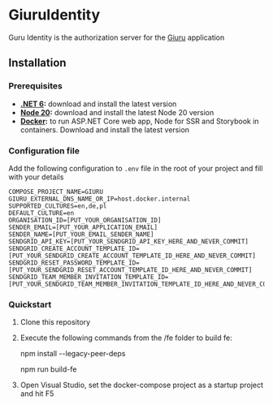 # GiuruIdentity

Guru Identity is the authorization server for the [Giuru](https://github.com/dawiddworak88/Giuru) application

## Installation

### Prerequisites

* **[.NET 6](https://dotnet.microsoft.com/download/dotnet/6.0):** download and install the latest version
* **[Node 20](https://nodejs.org/en/download/):** download and install the latest Node 20 version
* **[Docker](http://hub.docker.com/):** to run ASP.NET Core web app, Node for SSR and Storybook in containers. Download and install the latest version

### Configuration file

Add the following configuration to `.env` file in the root of your project and fill with your details

```env
COMPOSE_PROJECT_NAME=GIURU
GIURU_EXTERNAL_DNS_NAME_OR_IP=host.docker.internal
SUPPORTED_CULTURES=en,de,pl
DEFAULT_CULTURE=en
ORGANISATION_ID=[PUT_YOUR_ORGANISATION_ID]
SENDER_EMAIL=[PUT_YOUR_APPLICATION_EMAIL]
SENDER_NAME=[PUT_YOUR_EMAIL_SENDER_NAME]
SENDGRID_API_KEY=[PUT_YOUR_SENDGRID_API_KEY_HERE_AND_NEVER_COMMIT]
SENDGRID_CREATE_ACCOUNT_TEMPLATE_ID=[PUT_YOUR_SENDGRID_CREATE_ACCOUNT_TEMPLATE_ID_HERE_AND_NEVER_COMMIT]
SENDGRID_RESET_PASSWORD_TEMPLATE_ID=[PUT_YOUR_SENDGRID_RESET_ACCOUNT_TEMPLATE_ID_HERE_AND_NEVER_COMMIT]
SENDGRID_TEAM_MEMBER_INVITATION_TEMPLATE_ID=[PUT_YOUR_SENDGRID_TEAM_MEMBER_INVITATION_TEMPLATE_ID_HERE_AND_NEVER_COMMIT]
```

### Quickstart

1. Clone this repository
2. Execute the following commands from the /fe folder to build fe:

    npm install --legacy-peer-deps

    npm run build-fe

3. Open Visual Studio, set the docker-compose project as a startup project and hit F5

